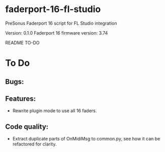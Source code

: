 # faderport-16-fl-studio
PreSonus Faderport 16 script for FL Studio integration

Version: 0.1.0
Faderport 16 firmware version: 3.74

README TO-DO

# To Do

## Bugs:

## Features:
* Rewrite plugin mode to use all 16 faders.

## Code quality:
* Extract duplicate parts of OnMidiMsg to common.py, see how it can be refactored for clarity.